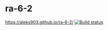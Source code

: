 # ra-6-2
https://aleks903.github.io/ra-6-2/
[![Build status](https://ci.appveyor.com/api/projects/status/8pswsmjy3v1vw177?svg=true)](https://ci.appveyor.com/project/aleks903/ra-6-2)